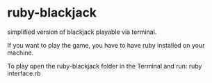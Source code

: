 # ruby-blackjack
simplified version of blackjack playable via terminal.

If you want to play the game, you have to have ruby installed on your machine.

To play open the ruby-blackjack folder in the Terminal and run: ruby interface.rb



